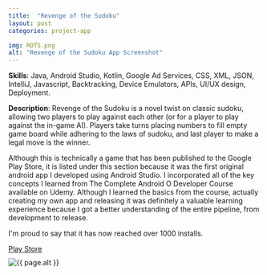 ```yaml
---
title:  "Revenge of the Sudoku"
layout: post
categories: project-app

img: ROTS.png
alt: "Revenge of the Sudoku App Screenshot"
---
```


**Skills**: Java, Android Studio, Kotlin, Google Ad Services, CSS, XML, JSON, IntelliJ, Javascript, Backtracking, Device Emulators, APIs, UI/UX design, Deployment.


**Description**: Revenge of the Sudoku is a novel twist on classic sudoku, allowing two players to play against each other (or for a player to play against the in-game AI). Players take turns placing numbers to fill empty game board while adhering to the laws of sudoku, and last player to make a legal move is the winner. 

Although this is technically a game that has been published to the Google Play Store, it is listed under this section because it was the first original android app I developed using Android Studio. I incorporated all of the key concepts I learned from The Complete Android O Developer Course available on Udemy. Although I learned the basics from the course, actually creating my own app and releasing it was definitely a valuable learning experience because I got a better understanding of the entire pipeline, from development to release.

I'm proud to say that it has now reached over 1000 installs.

<div class="button-container" style="margin-bottom:10px;justify-content:center">
  <div class="more"><a href="https://play.google.com/store/apps/details?id=com.GBit.revengeofthesudoku&hl=en_IN">Play Store</a></div>
</div>


<div style="justify-content:center">
  <img src="{{ site.baseurl }}/resources/projects/{{ page.img }}" alt="{{ page.alt }}">
</div>



